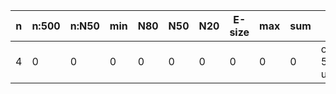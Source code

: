 n    |n:500  |n:N50  |min  |N80  |N50  |N20  |E-size  |max  |sum  |name
---  |---    |---    |---  |---  |---  |---  |---     |---  |---  |---
4    |0      |0      |0    |0    |0    |0    |0       |0    |0    |output-51-unitigs.fa

